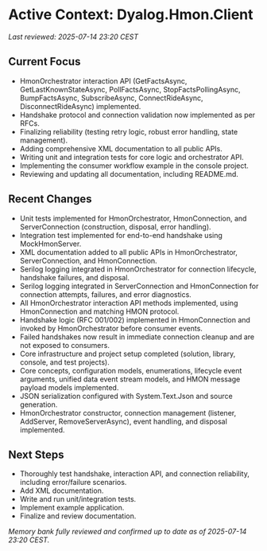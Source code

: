 # Active Context: Dyalog.Hmon.Client

_Last reviewed: 2025-07-14 23:20 CEST_

## Current Focus
- HmonOrchestrator interaction API (GetFactsAsync, GetLastKnownStateAsync, PollFactsAsync, StopFactsPollingAsync, BumpFactsAsync, SubscribeAsync, ConnectRideAsync, DisconnectRideAsync) implemented.
- Handshake protocol and connection validation now implemented as per RFCs.
- Finalizing reliability (testing retry logic, robust error handling, state management).
- Adding comprehensive XML documentation to all public APIs.
- Writing unit and integration tests for core logic and orchestrator API.
- Implementing the consumer workflow example in the console project.
- Reviewing and updating all documentation, including README.md.

## Recent Changes
- Unit tests implemented for HmonOrchestrator, HmonConnection, and ServerConnection (construction, disposal, error handling).
- Integration test implemented for end-to-end handshake using MockHmonServer.
- XML documentation added to all public APIs in HmonOrchestrator, ServerConnection, and HmonConnection.
- Serilog logging integrated in HmonOrchestrator for connection lifecycle, handshake failures, and disposal.
- Serilog logging integrated in ServerConnection and HmonConnection for connection attempts, failures, and error diagnostics.
- All HmonOrchestrator interaction API methods implemented, using HmonConnection and matching HMON protocol.
- Handshake logic (RFC 001/002) implemented in HmonConnection and invoked by HmonOrchestrator before consumer events.
- Failed handshakes now result in immediate connection cleanup and are not exposed to consumers.
- Core infrastructure and project setup completed (solution, library, console, and test projects).
- Core concepts, configuration models, enumerations, lifecycle event arguments, unified data event stream models, and HMON message payload models implemented.
- JSON serialization configured with System.Text.Json and source generation.
- HmonOrchestrator constructor, connection management (listener, AddServer, RemoveServerAsync), event handling, and disposal implemented.

## Next Steps
- Thoroughly test handshake, interaction API, and connection reliability, including error/failure scenarios.
- Add XML documentation.
- Write and run unit/integration tests.
- Implement example application.
- Finalize and review documentation.

_Memory bank fully reviewed and confirmed up to date as of 2025-07-14 23:20 CEST._
